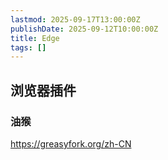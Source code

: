```yaml
---
lastmod: 2025-09-17T13:00:00Z
publishDate: 2025-09-12T10:00:00Z
title: Edge
tags: []
---
```


## 浏览器插件

### 油猴

https://greasyfork.org/zh-CN
